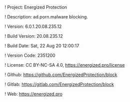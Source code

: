 ! Project: Energized Protection

! Description: ad.porn.malware blocking.

! Version: 6.0.1.20.08.235.12

! Build Version: 20.08.235.12

! Build Date: Sat, 22 Aug 20 12:00:17

! Version Code: 2351200

! License: CC BY-NC-SA 4.0, https://energized.pro/license

! Github: https://github.com/EnergizedProtection/block

! Gitlab: https://gitlab.com/EnergizedProtection/block


! Web: https://energized.pro
